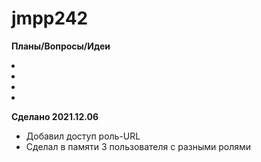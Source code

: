 # jmpp242
**Планы/Вопросы/Идеи**

<li></li>
<li></li>
<li></li>
<li></li>


**Сделано 2021.12.06**
<ul>
<li>Добавил доступ роль-URL</li>
<li>Сделал в памяти 3 пользователя с разными ролями</li>
</ul>
